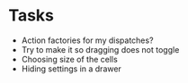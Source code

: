 # Tasks
* Action factories for my dispatches?
* Try to make it so dragging does not toggle
* Choosing size of the cells
* Hiding settings in a drawer
